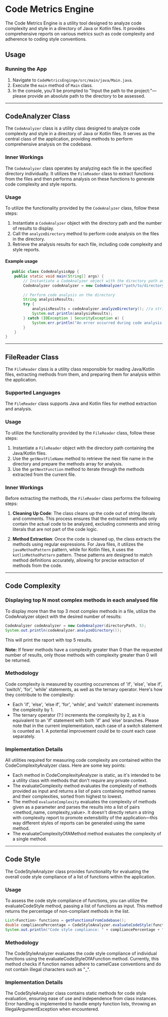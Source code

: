 # Code Metrics Engine

The Code Metrics Engine is a utility tool designed to analyze code complexity and style in a directory of Java or Kotlin files.
It provides comprehensive reports on various metrics such as code complexity and adherence to coding style conventions.

## Usage

### Running the App

1. Navigate to `CodeMetricsEnginge/src/main/java/Main.java`.
2. Execute the `main` method of `Main` class.
3. In the console, you'll be prompted to "Input the path to the project:"—please provide an absolute path to the directory to be assessed.

----

## CodeAnalyzer Class

The `CodeAnalyzer` class is a utility class designed to analyze code complexity and style in a directory of Java or Kotlin files. It serves as the central class of the application, providing methods to perform comprehensive analysis on the codebase.

### Inner Workings

The `CodeAnalyzer` class operates by analyzing each file in the specified directory individually. 
It utilizes the `FileReader` class to extract functions from the files and then performs analysis on these functions to generate code complexity and style reports.

### Usage

To utilize the functionality provided by the `CodeAnalyzer` class, follow these steps:

1. Instantiate a `CodeAnalyzer` object with the directory path and the number of results to display.
2. Call the `analyzeDirectory` method to perform code analysis on the files in the directory.
3. Retrieve the analysis results for each file, including code complexity and style reports.

#### Example usage
```java
   public class CodeAnalysisApp {
    public static void main(String[] args) {
        // Instantiate a CodeAnalyzer object with the directory path and number of results
        CodeAnalyzer codeAnalyzer = new CodeAnalyzer("path/to/directory", 5);
        
        // Perform code analysis on the directory
        String analysisResults;
        try {
            analysisResults = codeAnalyzer.analyzeDirectory(); //a string containing a detailed raport will be returned
            System.out.println(analysisResults);
        } catch (IOException | SecurityException e) {
            System.err.println("An error occurred during code analysis: " + e.getMessage());
        }
    }
}
```
----

## FileReader Class

The `FileReader` class is a utility class responsible for reading Java/Kotlin files, extracting methods from them, and preparing them for analysis within the application.

### Supported Languages

The `FileReader` class supports Java and Kotlin files for method extraction and analysis.

### Usage

To utilize the functionality provided by the `FileReader` class, follow these steps:

1. Instantiate a `FileReader` object with the directory path containing the Java/Kotlin files.
2. Use the `getNextFileName` method to retrieve the next file name in the directory and prepare the methods array for analysis.
3. Use the `getNextFunction` method to iterate through the methods extracted from the current file.

### Inner Workings

Before extracting the methods, the `FileReader` class performs the following steps:

1. **Cleaning Up Code**: The class cleans up the code out of string literals and comments. This process ensures that the extracted methods only contain the actual code to be analyzed, excluding comments and string literals that are not part of the code logic.

2. **Method Extraction**: Once the code is cleaned up, the class extracts the methods using regular expressions. For Java files, it utilizes the `javaMethodPattern` pattern, while for Kotlin files, it uses the `kotlinMethodPattern` pattern. These patterns are designed to match method definitions accurately, allowing for precise extraction of methods from the code.

----

## Code Complexity 

### Displaying top N most complex methods in each analysed file

To display more than the top 3 most complex methods in a file, utilize the CodeAnalyzer object with the desired number of results:

```java
CodeAnalyzer codeAnalyzer = new CodeAnalyzer(directoryPath, 5);
System.out.println(codeAnalyzer.analyzeDirectory());
```
This will print the raport with top 5 results.

**Note:** If fewer methods have a complexity greater than 0 than the requested number of results, only those methods with complexity greater than 0 will be returned.

### Methodology

Code complexity is measured by counting occurrences of 'if', 'else', 'else if', 'switch', 'for', 'while' statements, as well as the ternary operator. Here's how they contribute to the complexity:

- Each 'if', 'else', 'else if', 'for', 'while', and 'switch' statement increments the complexity by 1.
- The ternary operator (?:) increments the complexity by 2, as it is equivalent to an 'if' statement with both 'if' and 'else' branches.
Please note that in the current implementation, each case of a switch statement is counted as 1. A potential improvement could be to count each case separately.

### Implementation Details
All utilities required for measuring code complexity are contained within the CodeComplexityAnalyzer class. Here are some key points:

- Each method in CodeComplexityAnalyzer is static, as it's intended to be a utility class with methods that don't require any private context.
- The evaluateComplexity method evaluates the complexity of methods provided as input and returns a list of pairs containing method names and their complexities, sorted from highest to lowest.
- The method `evaluateComplexity` evaluates the complexity of methods given as a parameter and parses the results into a list of pairs <method_name, complexity_value>. It doesn't directly return a string with complexity report to promote extensibility of the application—this way different styles of reports can be generated using the same method.
- The evaluateComplexityOfAMethod method evaluates the complexity of a single method.

----

 ## Code Style

The CodeStyleAnalyzer class provides functionality for evaluating the overall code style compliance of a list of functions within the application.

### Usage
To assess the code style compliance of functions, you can utilize the evaluateCodeStyle method, passing a list of functions as input. This method returns the percentage of non-compliant methods in the list.

```java
List<Function> functions = getFunctionsFromCodebase();
double compliancePercentage = CodeStyleAnalyzer.evaluateCodeStyle(functions);
System.out.println("Code style compliance: " + compliancePercentage + "%");
```

### Methodology
The CodeStyleAnalyzer evaluates the code style compliance of individual functions using the evaluateCodeStyleOfAFunction method. Currently, this method checks if function names adhere to camelCase conventions and do not contain illegal characters such as "_".

### Implementation Details
The CodeStyleAnalyzer class contains static methods for code style evaluation, ensuring ease of use and independence from class instances.
Error handling is implemented to handle empty function lists, throwing an IllegalArgumentException when encountered.



